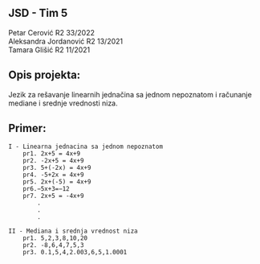 ## JSD - Tim 5
Petar Cerović R2 33/2022  
Aleksandra Jordanović R2 13/2021  
Tamara Glišić R2 11/2021

## Opis projekta: 

Jezik za rešavanje linearnih jednačina sa jednom nepoznatom i računanje mediane i srednje vrednosti niza.



## Primer:
```
I - Linearna jednacina sa jednom nepoznatom
	pr1. 2x+5 = 4x+9
	pr2. -2x+5 = 4x+9
	pr3. 5+(-2x) = 4x+9
	pr4. -5+2x = 4x+9
	pr5. 2x+(-5) = 4x+9
	pr6.−5x+3=−12
	pr7. 2x+5 = -4x+9
		.
		.
		.

II - Mediana i srednja vrednost niza
	pr1. 5,2,3,8,10,20
	pr2. -8,6,4,7,5,3
	pr3. 0.1,5,4,2.003,6,5,1.0001 

```

